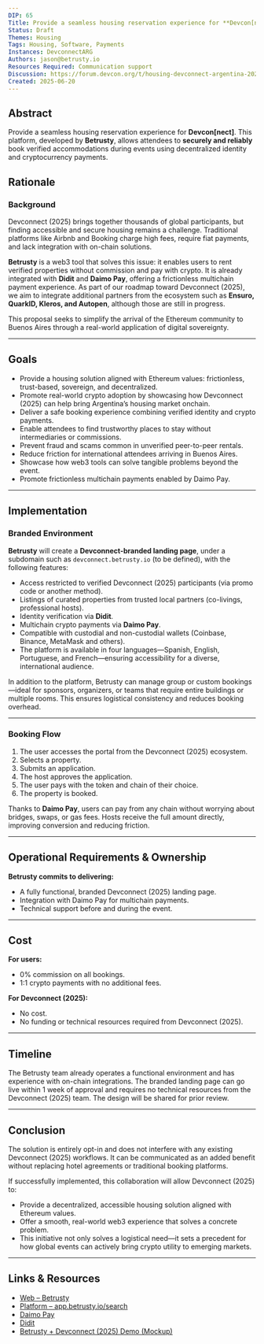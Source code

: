 ```yaml
---
DIP: 65
Title: Provide a seamless housing reservation experience for **Devcon[nect]**.
Status: Draft
Themes: Housing
Tags: Housing, Software, Payments
Instances: DevconnectARG
Authors: jason@betrusty.io
Resources Required: Communication support
Discussion: https://forum.devcon.org/t/housing-devconnect-argentina-2025/6747
Created: 2025-06-20
---
```


## Abstract
Provide a seamless housing reservation experience for **Devcon[nect]**. This platform, developed by **Betrusty**, allows attendees to **securely and reliably** book verified accommodations during events using decentralized identity and cryptocurrency payments.


## Rationale

### Background
Devconnect (2025) brings together thousands of global participants, but finding accessible and secure housing remains a challenge. Traditional platforms like Airbnb and Booking charge high fees, require fiat payments, and lack integration with on-chain solutions.

**Betrusty** is a web3 tool that solves this issue: it enables users to rent verified properties without commission and pay with crypto. It is already integrated with **Didit** and **Daimo Pay**, offering a frictionless multichain payment experience. As part of our roadmap toward Devconnect (2025), we aim to integrate additional partners from the ecosystem such as **Ensuro, QuarkID, Kleros, and Autopen**, although those are still in progress.

This proposal seeks to simplify the arrival of the Ethereum community to Buenos Aires through a real-world application of digital sovereignty.

---

## Goals

- Provide a housing solution aligned with Ethereum values: frictionless, trust-based, sovereign, and decentralized.  
- Promote real-world crypto adoption by showcasing how Devconnect (2025) can help bring Argentina’s housing market onchain.  
- Deliver a safe booking experience combining verified identity and crypto payments.  
- Enable attendees to find trustworthy places to stay without intermediaries or commissions.  
- Prevent fraud and scams common in unverified peer-to-peer rentals.  
- Reduce friction for international attendees arriving in Buenos Aires.  
- Showcase how web3 tools can solve tangible problems beyond the event.  
- Promote frictionless multichain payments enabled by Daimo Pay.

---

## Implementation

### Branded Environment
**Betrusty** will create a **Devconnect-branded landing page**, under a subdomain such as `devconnect.betrusty.io` (to be defined), with the following features:

- Access restricted to verified Devconnect (2025) participants (via promo code or another method).  
- Listings of curated properties from trusted local partners (co-livings, professional hosts).  
- Identity verification via **Didit**.  
- Multichain crypto payments via **Daimo Pay**.  
- Compatible with custodial and non-custodial wallets (Coinbase, Binance, MetaMask and others).  
- The platform is available in four languages—Spanish, English, Portuguese, and French—ensuring accessibility for a diverse, international audience.

In addition to the platform, Betrusty can manage group or custom bookings—ideal for sponsors, organizers, or teams that require entire buildings or multiple rooms. This ensures logistical consistency and reduces booking overhead.

---

### Booking Flow

1. The user accesses the portal from the Devconnect (2025) ecosystem.  
2. Selects a property.  
3. Submits an application.  
4. The host approves the application.  
5. The user pays with the token and chain of their choice.  
6. The property is booked.

Thanks to **Daimo Pay**, users can pay from any chain without worrying about bridges, swaps, or gas fees. Hosts receive the full amount directly, improving conversion and reducing friction.

---

## Operational Requirements & Ownership

**Betrusty commits to delivering:**
- A fully functional, branded Devconnect (2025) landing page.  
- Integration with Daimo Pay for multichain payments.  
- Technical support before and during the event.

---

## Cost

**For users:**  
- 0% commission on all bookings.  
- 1:1 crypto payments with no additional fees.

**For Devconnect (2025):**  
- No cost.  
- No funding or technical resources required from Devconnect (2025).

---

## Timeline

The Betrusty team already operates a functional environment and has experience with on-chain integrations. The branded landing page can go live within 1 week of approval and requires no technical resources from the Devconnect (2025) team. The design will be shared for prior review.

---

## Conclusion

The solution is entirely opt-in and does not interfere with any existing Devconnect (2025) workflows. It can be communicated as an added benefit without replacing hotel agreements or traditional booking platforms.

If successfully implemented, this collaboration will allow Devconnect (2025) to:

- Provide a decentralized, accessible housing solution aligned with Ethereum values.  
- Offer a smooth, real-world web3 experience that solves a concrete problem.  
- This initiative not only solves a logistical need—it sets a precedent for how global events can actively bring crypto utility to emerging markets.

---

## Links & Resources

- [Web – Betrusty](https://betrusty.io)  
- [Platform – app.betrusty.io/search](https://app.betrusty.io/search)  
- [Daimo Pay](https://pay.daimo.com)  
- [Didit](https://www.didit.me)  
- [Betrusty + Devconnect (2025) Demo (Mockup)](https://drive.google.com/file/d/10HSvaZP3uVyNASZwd1AG6rMjhSefPMFE/view?usp=sharing)
